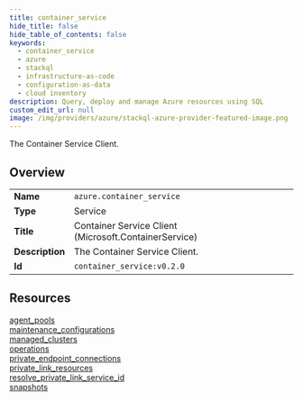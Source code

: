 ```yaml
---
title: container_service
hide_title: false
hide_table_of_contents: false
keywords:
  - container_service
  - azure
  - stackql
  - infrastructure-as-code
  - configuration-as-data
  - cloud inventory
description: Query, deploy and manage Azure resources using SQL
custom_edit_url: null
image: /img/providers/azure/stackql-azure-provider-featured-image.png
---
```

The Container Service Client.  
    

## Overview
<table><tbody>
<tr><td><b>Name</b></td><td><code>azure.container_service</code></td></tr>
<tr><td><b>Type</b></td><td>Service</td></tr>
<tr><td><b>Title</b></td><td>Container Service Client (Microsoft.ContainerService)</td></tr>
<tr><td><b>Description</b></td><td>The Container Service Client.</td></tr>
<tr><td><b>Id</b></td><td><code>container_service:v0.2.0</code></td></tr>
</tbody></table>

## Resources
<div class="row">
<div class="providerDocColumn">
<a href="/providers/azure/container_service/agent_pools/">agent_pools</a><br />
<a href="/providers/azure/container_service/maintenance_configurations/">maintenance_configurations</a><br />
<a href="/providers/azure/container_service/managed_clusters/">managed_clusters</a><br />
<a href="/providers/azure/container_service/operations/">operations</a><br />
</div>
<div class="providerDocColumn">
<a href="/providers/azure/container_service/private_endpoint_connections/">private_endpoint_connections</a><br />
<a href="/providers/azure/container_service/private_link_resources/">private_link_resources</a><br />
<a href="/providers/azure/container_service/resolve_private_link_service_id/">resolve_private_link_service_id</a><br />
<a href="/providers/azure/container_service/snapshots/">snapshots</a><br />
</div>
</div>
